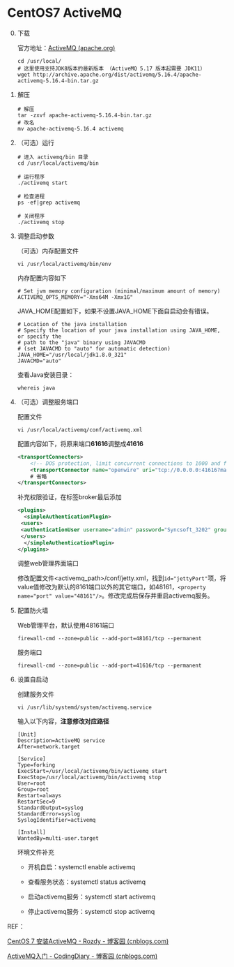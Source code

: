 # CentOS7 ActiveMQ

0. 下载

     官方地址：[ActiveMQ (apache.org)](https://activemq.apache.org/components/classic/download/)

     ```shell
     cd /usr/local/
     # 这里使用支持JDK8版本的最新版本 （ActiveMQ 5.17 版本起需要 JDK11）
     wget http://archive.apache.org/dist/activemq/5.16.4/apache-activemq-5.16.4-bin.tar.gz
     ```

1. 解压

   ```shell
   # 解压
   tar -zxvf apache-activemq-5.16.4-bin.tar.gz
   # 改名
   mv apache-activemq-5.16.4 activemq
   ```

   

2. （可选）运行

   ```shell
   # 进入 activemq/bin 目录
   cd /usr/local/activemq/bin
   
   # 运行程序
   ./activemq start
   
   # 检查进程
   ps -ef|grep activemq
   
   # 关闭程序
   ./activemq stop
   ```

   

3. 调整启动参数

   （可选）内存配置文件

   ```shell
   vi /usr/local/activemq/bin/env
   ```

   内存配置内容如下

   ```shell
   # Set jvm memory configuration (minimal/maximum amount of memory)
   ACTIVEMQ_OPTS_MEMORY="-Xms64M -Xmx1G"
   ```

   JAVA_HOME配置如下，如果不设置JAVA_HOME下面自启动会有错误。

   ```shell
   # Location of the java installation
   # Specify the location of your java installation using JAVA_HOME, or specify the
   # path to the "java" binary using JAVACMD
   # (set JAVACMD to "auto" for automatic detection)
   JAVA_HOME="/usr/local/jdk1.8.0_321"
   JAVACMD="auto"
   ```

   查看Java安装目录：

   ```shell
   whereis java
   ```

   

4. （可选）调整服务端口

   配置文件

   ```shell
   vi /usr/local/activemq/conf/activemq.xml
   ```

   配置内容如下，将原来端口**61616**调整成**41616**

   ```xml
   <transportConnectors>
       <!-- DOS protection, limit concurrent connections to 1000 and frame size to 100MB -->
       <transportConnector name="openwire" uri="tcp://0.0.0.0:41616?maximumConnections=1000&amp;wireFormat.maxFrameSize=104857600"/>
       # 省略
   </transportConnectors>
   ```

   补充权限验证，在标签broker最后添加

   ```xml
   <plugins>
     <simpleAuthenticationPlugin>
   	<users>
   	<authenticationUser username="admin" password="Syncsoft_3202" groups="users,admins"/>
   	</users>
     </simpleAuthenticationPlugin>
   </plugins>
   ```

   调整web管理界面端口

   修改配置文件<activemq_path>/conf/jetty.xml，找到`id="jettyPort"`项，将value值修改为默认的8161端口以外的其它端口，如48161，`<property name="port" value="48161"/>`。修改完成后保存并重启activemq服务。

   

5. 配置防火墙

   Web管理平台，默认使用48161端口

   ```shell
   firewall-cmd --zone=public --add-port=48161/tcp --permanent
   ```

   服务端口

   ```shell
   firewall-cmd --zone=public --add-port=41616/tcp --permanent
   ```

   

6. 设置自启动

   创建服务文件

   ```shell
   vi /usr/lib/systemd/system/activemq.service
   ```

   输入以下内容，**注意修改对应路径**

   ```shell
   [Unit]
   Description=ActiveMQ service
   After=network.target
   
   [Service]
   Type=forking
   ExecStart=/usr/local/activemq/bin/activemq start
   ExecStop=/usr/local/activemq/bin/activemq stop
   User=root
   Group=root
   Restart=always
   RestartSec=9
   StandardOutput=syslog
   StandardError=syslog
   SyslogIdentifier=activemq
   
   [Install]
   WantedBy=multi-user.target
   ```

   环境文件补充

   - 开机自启：systemctl enable activemq

   - 查看服务状态：systemctl status activemq

   - 启动activemq服务：systemctl start activemq

   - 停止activemq服务：systemctl stop activemq

     

REF：

[CentOS 7 安装ActiveMQ - Rozdy - 博客园 (cnblogs.com)](https://www.cnblogs.com/Rozdy/p/11497324.html)

[ActiveMQ入门 - CodingDiary - 博客园 (cnblogs.com)](https://www.cnblogs.com/coding-diary/p/12715137.html)
